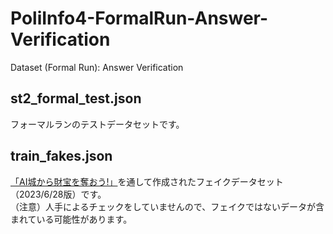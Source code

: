 # PoliInfo4-FormalRun-Answer-Verification
Dataset (Formal Run): Answer Verification

## st2_formal_test.json
フォーマルランのテストデータセットです。

## train_fakes.json
[「AI城から財宝を奪おう!」](https://sites.google.com/view/poliinfo4/game)を通して作成されたフェイクデータセット（2023/6/28版）です。  
（注意）人手によるチェックをしていませんので、フェイクではないデータが含まれている可能性があります。
